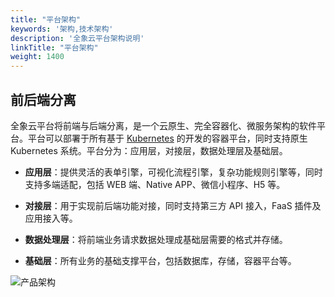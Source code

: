 ```yaml
---
title: "平台架构"
keywords: '架构,技术架构'
description: '全象云平台架构说明'
linkTitle: "平台架构"
weight: 1400
---
```


##  前后端分离

全象云平台将前端与后端分离，是一个云原生、完全容器化、微服务架构的软件平台。平台可以部署于所有基于 [Kubernetes](https://kubernetes.io/) 的开发的容器平台，同时支持原生 Kubernetes 系统。平台分为：应用层，对接层，数据处理层及基础层。 

- **应用层**：提供灵活的表单引擎，可视化流程引擎，复杂功能规则引擎等，同时支持多端适配，包括 WEB 端、Native APP、微信小程序、H5 等。

- **对接层**：用于实现前后端功能对接，同时支持第三方 API 接入，FaaS 插件及应用接入等。

- **数据处理层**：将前端业务请求数据处理成基础层需要的格式并存储。

- **基础层**：所有业务的基础支撑平台，包括数据库，存储，容器平台等。




![产品架构](https://raw.githubusercontent.com/quanxiang-cloud/website/main/static/images/zh/docs/introduction/%E4%BA%A7%E5%93%81%E6%9E%B6%E6%9E%84.png)
